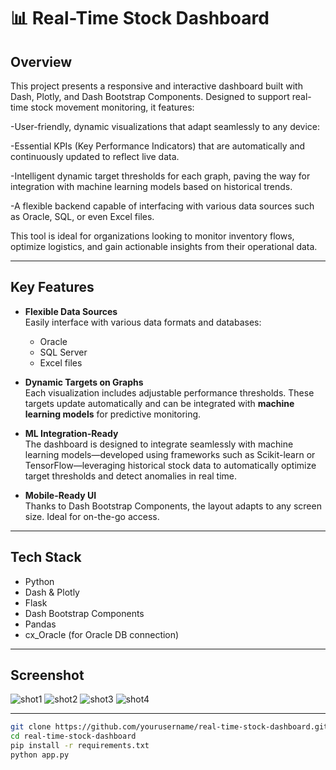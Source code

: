# 📊 Real-Time Stock Dashboard

## Overview

This project presents a responsive and interactive dashboard built with Dash, Plotly, and Dash Bootstrap Components. Designed to support real-time stock movement monitoring, it features:

-User-friendly, dynamic visualizations that adapt seamlessly to any device:

-Essential KPIs (Key Performance Indicators) that are automatically and continuously updated to reflect live data.

-Intelligent dynamic target thresholds for each graph, paving the way for integration with machine learning models based on historical trends.

-A flexible backend capable of interfacing with various data sources such as Oracle, SQL, or even Excel files.

This tool is ideal for organizations looking to monitor inventory flows, optimize logistics, and gain actionable insights from their operational data.

---

##  Key Features

- **Flexible Data Sources**  
  Easily interface with various data formats and databases:  
  - Oracle  
  - SQL Server  
  - Excel files  

- **Dynamic Targets on Graphs**  
  Each visualization includes adjustable performance thresholds. These targets update automatically and can be integrated with **machine learning models** for predictive monitoring.

- **ML Integration-Ready**  
  The dashboard is designed to integrate seamlessly with machine learning models—developed using frameworks such as Scikit-learn or TensorFlow—leveraging historical stock data to automatically optimize target thresholds and detect anomalies in real time.

- **Mobile-Ready UI**  
  Thanks to Dash Bootstrap Components, the layout adapts to any screen size. Ideal for on-the-go access.

---

## Tech Stack

- Python  
- Dash & Plotly
- Flask  
- Dash Bootstrap Components  
- Pandas  
- cx_Oracle (for Oracle DB connection)

---

## Screenshot 

![shot1](https://github.com/user-attachments/assets/19af3787-7870-4b3f-8b4d-58b5caf98fd7)
![shot2](https://github.com/user-attachments/assets/648de25d-8dd9-4e9b-99a2-a8d9cd3823e3)
![shot3](https://github.com/user-attachments/assets/7b367e6d-e916-4138-bdce-661b1945f15e)
![shot4](https://github.com/user-attachments/assets/8fb0a218-f3b1-4a87-8347-caa20c06f87a)






---

```bash
git clone https://github.com/yourusername/real-time-stock-dashboard.git
cd real-time-stock-dashboard
pip install -r requirements.txt
python app.py

